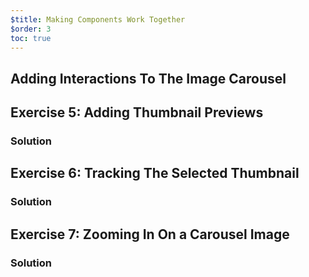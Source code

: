 ```yaml
---
$title: Making Components Work Together
$order: 3
toc: true
---
```


## Adding Interactions To The Image Carousel

## Exercise 5: Adding Thumbnail Previews

### Solution

## Exercise 6: Tracking The Selected Thumbnail

### Solution

## Exercise 7: Zooming In On a Carousel Image

### Solution

